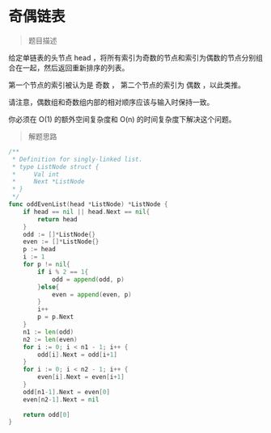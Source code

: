 # 奇偶链表

> 题目描述

给定单链表的头节点 head ，将所有索引为奇数的节点和索引为偶数的节点分别组合在一起，然后返回重新排序的列表。

第一个节点的索引被认为是 奇数 ， 第二个节点的索引为 偶数 ，以此类推。

请注意，偶数组和奇数组内部的相对顺序应该与输入时保持一致。

你必须在 O(1) 的额外空间复杂度和 O(n) 的时间复杂度下解决这个问题。

> 解题思路

```go
/**
 * Definition for singly-linked list.
 * type ListNode struct {
 *     Val int
 *     Next *ListNode
 * }
 */
func oddEvenList(head *ListNode) *ListNode {
    if head == nil || head.Next == nil{
        return head
    }
	odd := []*ListNode{}
	even := []*ListNode{}
	p := head
	i := 1
	for p != nil{
		if i % 2 == 1{
			odd = append(odd, p)
		}else{
			even = append(even, p)
		}
        i++
		p = p.Next
	}
	n1 := len(odd)
	n2 := len(even)
	for i := 0; i < n1 - 1; i++ {
		odd[i].Next = odd[i+1]
	}
	for i := 0; i < n2 - 1; i++ {
		even[i].Next = even[i+1]
	}
	odd[n1-1].Next = even[0]
	even[n2-1].Next	= nil
	
	return odd[0]
}
```

